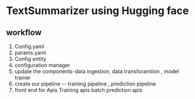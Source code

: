 # TextSummarizer using Hugging face 
## workflow

1. Config.yaml
2. params.yaml
3. Config entity
4. configuration manager
5. update the components-data ingestion, data transforamtion , model trainer 
6. create our pipeline -- training pipeline , prediction pipeline 
7. front end for Apis Training apis batch prediction apis 